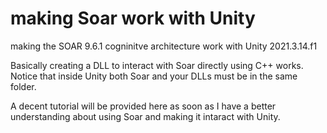 # making Soar work with Unity
 making the SOAR 9.6.1 cogninitve architecture work with Unity 2021.3.14.f1

Basically creating a DLL to interact with Soar directly using C++ works. Notice that inside Unity both Soar and your DLLs must be in the same folder. <br> 

A decent tutorial will be provided here as soon as I have a better understanding about using Soar and making it intaract with Unity.
